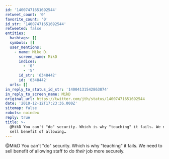 ```yaml
---
id: '14007471651692544'
retweet_count: '0'
favorite_count: '0'
id_str: '14007471651692544'
retweeted: false
entities:
  hashtags: []
  symbols: []
  user_mentions:
    - name: Mike D.
      screen_name: MikD
      indices:
        - '0'
        - '5'
      id_str: '6348442'
      id: '6348442'
  urls: []
in_reply_to_status_id_str: '14004131542863874'
in_reply_to_screen_name: MikD
original_url: https://twitter.com/jth/status/14007471651692544
date: '2010-12-12T17:23:36.000Z'
sitemap: false
robots: noindex
reply: true
title: >-
  @MikD You can't "do" security. Which is why "teaching" it fails. We need to
  sell benefit of allowing…
---
```


@MikD You can't "do" security. Which is why "teaching" it fails. We need to sell benefit of allowing staff to do *their* job more securely.